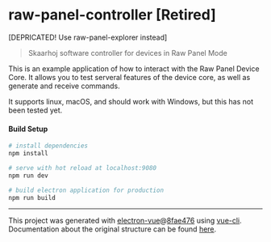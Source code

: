 # raw-panel-controller [Retired]

[DEPRICATED! Use raw-panel-explorer instead]

> Skaarhoj software controller for devices in Raw Panel Mode

This is an example application of how to interact with the Raw Panel
Device Core. It allows you to test serveral features of the device core, as well
as generate and receive commands.

It supports linux, macOS, and should work with Windows, but this
has not been tested yet.

#### Build Setup

``` bash
# install dependencies
npm install

# serve with hot reload at localhost:9080
npm run dev

# build electron application for production
npm run build


```

---

This project was generated with [electron-vue](https://github.com/SimulatedGREG/electron-vue)@[8fae476](https://github.com/SimulatedGREG/electron-vue/tree/8fae4763e9d225d3691b627e83b9e09b56f6c935) using [vue-cli](https://github.com/vuejs/vue-cli). Documentation about the original structure can be found [here](https://simulatedgreg.gitbooks.io/electron-vue/content/index.html).
